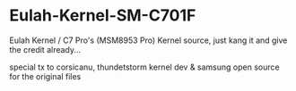 # Eulah-Kernel-SM-C701F
Eulah Kernel / C7 Pro's (MSM8953 Pro) Kernel source, just kang it and give the credit already...

special tx to corsicanu, thundetstorm kernel dev & samsung open source for the original files
